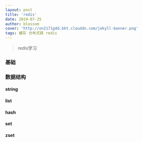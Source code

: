 ```yaml
---
layout: post
title: 'redis'
date: 2019-07-25
author: blossom
cover: 'http://on2171g4d.bkt.clouddn.com/jekyll-banner.png'
tags: 缓存 分布式锁 redis
---
```


> redis学习

### 基础

### 数据结构
#### string
#### list
#### hash
#### set
#### zset

